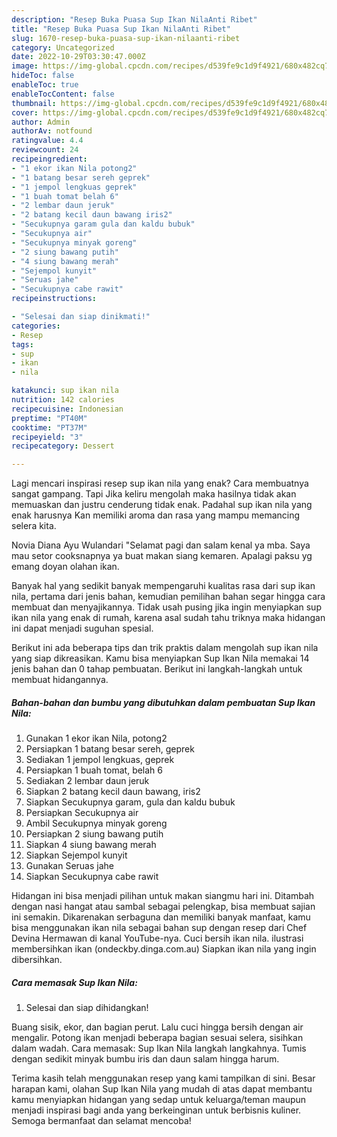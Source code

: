 ```yaml
---
description: "Resep Buka Puasa Sup Ikan NilaAnti Ribet"
title: "Resep Buka Puasa Sup Ikan NilaAnti Ribet"
slug: 1670-resep-buka-puasa-sup-ikan-nilaanti-ribet
category: Uncategorized
date: 2022-10-29T03:30:47.000Z
image: https://img-global.cpcdn.com/recipes/d539fe9c1d9f4921/680x482cq70/sup-ikan-nila-foto-resep-utama.jpg
hideToc: false
enableToc: true
enableTocContent: false
thumbnail: https://img-global.cpcdn.com/recipes/d539fe9c1d9f4921/680x482cq70/sup-ikan-nila-foto-resep-utama.jpg
cover: https://img-global.cpcdn.com/recipes/d539fe9c1d9f4921/680x482cq70/sup-ikan-nila-foto-resep-utama.jpg
author: Admin
authorAv: notfound
ratingvalue: 4.4
reviewcount: 24
recipeingredient:
- "1 ekor ikan Nila potong2"
- "1 batang besar sereh geprek"
- "1 jempol lengkuas geprek"
- "1 buah tomat belah 6"
- "2 lembar daun jeruk"
- "2 batang kecil daun bawang iris2"
- "Secukupnya garam gula dan kaldu bubuk"
- "Secukupnya air"
- "Secukupnya minyak goreng"
- "2 siung bawang putih"
- "4 siung bawang merah"
- "Sejempol kunyit"
- "Seruas jahe"
- "Secukupnya cabe rawit"
recipeinstructions:

- "Selesai dan siap dinikmati!"
categories:
- Resep
tags:
- sup
- ikan
- nila

katakunci: sup ikan nila 
nutrition: 142 calories
recipecuisine: Indonesian
preptime: "PT40M"
cooktime: "PT37M"
recipeyield: "3"
recipecategory: Dessert

---
```



Lagi mencari inspirasi resep sup ikan nila yang enak? Cara membuatnya sangat gampang. Tapi Jika keliru mengolah maka hasilnya tidak akan memuaskan dan justru cenderung tidak enak. Padahal sup ikan nila yang enak harusnya Kan memiliki aroma dan rasa yang mampu memancing selera kita.


Novia Diana Ayu Wulandari &#34;Selamat pagi dan salam kenal ya mba. Saya mau setor cooksnapnya ya buat makan siang kemaren. Apalagi paksu yg emang doyan olahan ikan.

Banyak hal yang sedikit banyak mempengaruhi kualitas rasa dari sup ikan nila, pertama dari jenis bahan, kemudian pemilihan bahan segar hingga cara membuat dan menyajikannya. Tidak usah pusing jika ingin menyiapkan sup ikan nila yang enak di rumah, karena asal sudah tahu triknya maka hidangan ini dapat menjadi suguhan spesial.


Berikut ini ada beberapa tips dan trik praktis dalam mengolah sup ikan nila yang siap dikreasikan. Kamu bisa menyiapkan Sup Ikan Nila memakai 14 jenis bahan dan 0 tahap pembuatan. Berikut ini langkah-langkah untuk membuat hidangannya.

<!--inarticleads1-->

##### Bahan-bahan dan bumbu yang dibutuhkan dalam pembuatan Sup Ikan Nila:

1. Gunakan 1 ekor ikan Nila, potong2
1. Persiapkan 1 batang besar sereh, geprek
1. Sediakan 1 jempol lengkuas, geprek
1. Persiapkan 1 buah tomat, belah 6
1. Sediakan 2 lembar daun jeruk
1. Siapkan 2 batang kecil daun bawang, iris2
1. Siapkan Secukupnya garam, gula dan kaldu bubuk
1. Persiapkan Secukupnya air
1. Ambil Secukupnya minyak goreng
1. Persiapkan 2 siung bawang putih
1. Siapkan 4 siung bawang merah
1. Siapkan Sejempol kunyit
1. Gunakan Seruas jahe
1. Siapkan Secukupnya cabe rawit


Hidangan ini bisa menjadi pilihan untuk makan siangmu hari ini. Ditambah dengan nasi hangat atau sambal sebagai pelengkap, bisa membuat sajian ini semakin. Dikarenakan serbaguna dan memiliki banyak manfaat, kamu bisa menggunakan ikan nila sebagai bahan sup dengan resep dari Chef Devina Hermawan di kanal YouTube-nya. Cuci bersih ikan nila. ilustrasi membersihkan ikan (ondeckby.dinga.com.au) Siapkan ikan nila yang ingin dibersihkan. 

<!--inarticleads2-->

##### Cara memasak Sup Ikan Nila:


1. Selesai dan siap dihidangkan!

Buang sisik, ekor, dan bagian perut. Lalu cuci hingga bersih dengan air mengalir. Potong ikan menjadi beberapa bagian sesuai selera, sisihkan dalam wadah. Cara memasak: Sup Ikan Nila langkah langkahnya. Tumis dengan sedikit minyak bumbu iris dan daun salam hingga harum. 

Terima kasih telah menggunakan resep yang kami tampilkan di sini. Besar harapan kami, olahan Sup Ikan Nila yang mudah di atas dapat membantu kamu menyiapkan hidangan yang sedap untuk keluarga/teman maupun menjadi inspirasi bagi anda yang berkeinginan untuk berbisnis kuliner. Semoga bermanfaat dan selamat mencoba!
